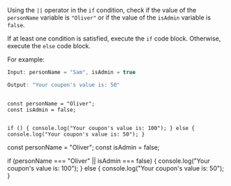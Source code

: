 Using the `||` operator
in the `if` condition,
check if the value of the
`personName` variable is `"Oliver"`
or if the value of the
`isAdmin` variable is `false`.

If at least one condition is satisfied,
execute the `if` code block.
Otherwise, execute the `else` code block.

For example:
```js
Input: personName = "Sam", isAdmin = true

Output: "Your coupon's value is: 50"
```
<codeblock language="javascript" type="exercise" testMode="fixedInput">
<code>
const personName = "Oliver";
const isAdmin = false;

if () {
  console.log("Your coupon's value is: 100");
} else {
  console.log("Your coupon's value is: 50");
}
</code>

<solution>
const personName = "Oliver";
const isAdmin = false;

if (personName === "Oliver" || isAdmin === false) {
  console.log("Your coupon's value is: 100");
} else {
  console.log("Your coupon's value is: 50");
}
</solution>
</codeblock>
